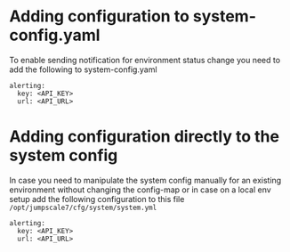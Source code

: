 # Adding configuration to system-config.yaml
To enable sending notification for environment status change you need to add the following to system-config.yaml
```
alerting:
  key: <API_KEY>
  url: <API_URL>
```

# Adding configuration directly to the system config
In case you need to manipulate the system config manually for an existing environment without changing the config-map or in case on a local env setup
add the following configuration to this file `/opt/jumpscale7/cfg/system/system.yml`
```
alerting:
  key: <API_KEY>
  url: <API_URL>
```